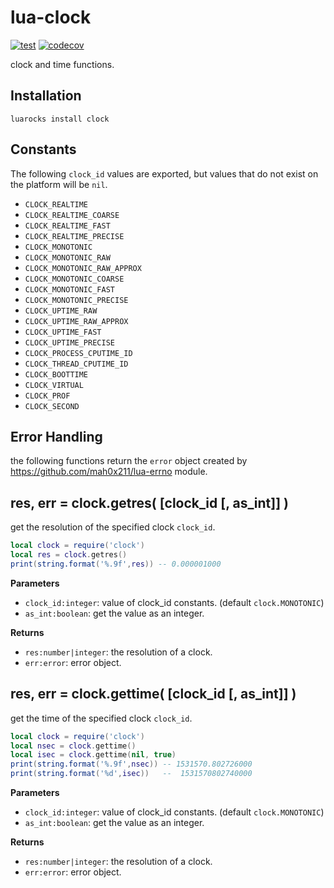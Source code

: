 # lua-clock

[![test](https://github.com/mah0x211/lua-clock/actions/workflows/test.yml/badge.svg)](https://github.com/mah0x211/lua-clock/actions/workflows/test.yml)
[![codecov](https://codecov.io/gh/mah0x211/lua-clock/branch/master/graph/badge.svg)](https://codecov.io/gh/mah0x211/lua-clock)

clock and time functions.


## Installation

```
luarocks install clock
```

## Constants

The following `clock_id` values are exported, but values that do not exist on the platform will be `nil`.

- `CLOCK_REALTIME`
- `CLOCK_REALTIME_COARSE`
- `CLOCK_REALTIME_FAST`
- `CLOCK_REALTIME_PRECISE`
- `CLOCK_MONOTONIC`
- `CLOCK_MONOTONIC_RAW`
- `CLOCK_MONOTONIC_RAW_APPROX`
- `CLOCK_MONOTONIC_COARSE`
- `CLOCK_MONOTONIC_FAST`
- `CLOCK_MONOTONIC_PRECISE`
- `CLOCK_UPTIME_RAW`
- `CLOCK_UPTIME_RAW_APPROX`
- `CLOCK_UPTIME_FAST`
- `CLOCK_UPTIME_PRECISE`
- `CLOCK_PROCESS_CPUTIME_ID`
- `CLOCK_THREAD_CPUTIME_ID`
- `CLOCK_BOOTTIME`
- `CLOCK_VIRTUAL`
- `CLOCK_PROF`
- `CLOCK_SECOND`


## Error Handling

the following functions return the `error` object created by https://github.com/mah0x211/lua-errno module.


## res, err = clock.getres( [clock_id [, as_int]] )

get the resolution of the specified clock `clock_id`.

```lua
local clock = require('clock')
local res = clock.getres()
print(string.format('%.9f',res)) -- 0.000001000
```

**Parameters**

- `clock_id:integer`: value of clock_id constants. (default `clock.MONOTONIC`)
- `as_int:boolean`: get the value as an integer.

**Returns**

- `res:number|integer`: the resolution of a clock.
- `err:error`: error object.


## res, err = clock.gettime( [clock_id [, as_int]] )

get the time of the specified clock `clock_id`.

```lua
local clock = require('clock')
local nsec = clock.gettime()
local isec = clock.gettime(nil, true)
print(string.format('%.9f',nsec)) -- 1531570.802726000
print(string.format('%d',isec))   --  1531570802740000
```

**Parameters**

- `clock_id:integer`: value of clock_id constants. (default `clock.MONOTONIC`)
- `as_int:boolean`: get the value as an integer.

**Returns**

- `res:number|integer`: the resolution of a clock.
- `err:error`: error object.

